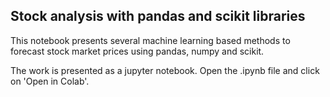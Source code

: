 ## Stock analysis with pandas and scikit libraries

This notebook presents several machine learning based methods to forecast stock market prices using pandas, numpy and scikit.

The work is presented as a jupyter notebook. Open the .ipynb file and click on 'Open in Colab'.
